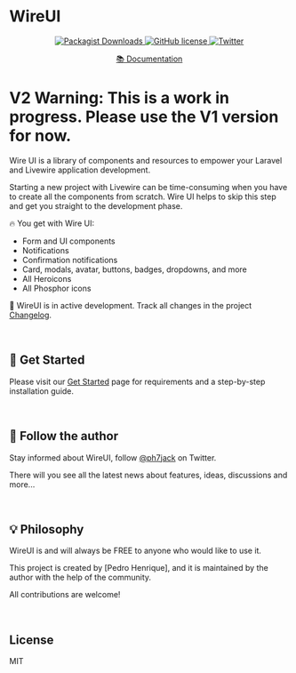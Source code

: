 # WireUI

<p align="center">
    <a href="https://github.com/wireui/wireui/">
    <img src="https://img.shields.io/packagist/dt/wireui/wireui" alt="Packagist Downloads" data-canonical-src="https://img.shields.io/packagist/dt/wireui/wireui" style="max-width:100%;" />
    </a>
    <a href="https://github.com/wireui/wireui/blob/master/LICENSE">
    <img src="https://img.shields.io/github/license/wireui/wireui" alt="GitHub license" data-canonical-src="https://img.shields.io/github/license/wireui/wireui" style="max-width:100%;" />
    </a>
    <a href="https://twitter.com/ph7jack"><img alt="Twitter" src="https://img.shields.io/twitter/url?url=https%3A%2F%2Fgithub.com%2FPH7-Jack%2Fwireui"></a>
    </a>
</p>

<p align="center">
    <a href="https://livewire-wireui.com" target="_blank">📚 Documentation</a>
</p>

# V2 Warning: This is a work in progress. Please use the V1 version for now.

Wire UI is a library of components and resources to empower your Laravel and Livewire application development.

Starting a new project with Livewire can be time-consuming when you have to create all the components from scratch. Wire UI helps to skip this step and get you straight to the development phase.


🔥 You get with Wire UI:

- Form and UI components
- Notifications
- Confirmation notifications
- Card, modals, avatar, buttons, badges, dropdowns, and more
- All Heroicons
- All Phosphor icons

🌱 WireUI is in active development. Track all changes in the project [Changelog].

<br/>

<h2> 🚀 Get Started</h2>

Please visit our [Get Started] page for requirements and a step-by-step installation guide.

<br/>

<h2>📣 Follow the author</h2>

Stay informed about WireUI, follow [@ph7jack] on Twitter.

There will you see all the latest news about features, ideas, discussions and more...

<br/>

<h2>💡 Philosophy</h2>

WireUI is and will always be FREE to anyone who would like to use it.

This project is created by [Pedro Henrique], and it is maintained by the author with the help of the community.

All contributions are welcome!

<br/>

## License

MIT

[TALL stack]: https://tallstack.dev
[Changelog]: https://github.com/wireui/wireui/releases
[Get Started]: https://livewire-wireui.com/docs/get-started
[Documentation]: https://livewire-wireui.com
[@ph7jack]: https://twitter.com/ph7jack
[Pedro Oliveira]: https://github.com/PH7-Jack
